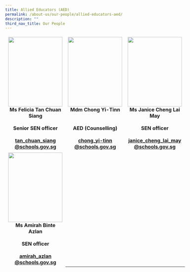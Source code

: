 ```yaml
---
title: Allied Educators (AED)
permalink: /about-us/our-people/allied-educators-aed/
description: ""
third_nav_title: Our People
---
```

<table style="border-collapse:collapse;border-spacing:0;table-layout: fixed; width: 581px" class="tg">
	<thead>
		<tr>
<th style="border-color:#ffffff;border-style:solid;border-width:1px;text-align:center;">
				<img src="" width="175" height="225">
				<br>Ms Felicia Tan Chuan Siang<br><br>Senior SEN officer<br><br>
				<a href="mailto:tan_chuan_siang@schools.gov.sg">tan_chuan_siang<br>@schools.gov.sg</a></a><br>
</th>
			
<th style="border-color:#ffffff;border-style:solid;border-width:1px;text-align:center;">
				<img src="" width="175" height="225">
				<br>Mdm Chong Yi-Tinn<br><br><br>AED (Counselling)<br><br>
				<a href="mailto:chong_yi-tinn@schools.gov.sg">chong_yi-tinn<br>@schools.gov.sg</a></a><br>
</th>
			
<th style="border-color:#ffffff;border-style:solid;border-width:1px;text-align:center;">
				<img src="" width="175" height="225">
				<br>Ms Janice Cheng Lai May<br><br>SEN officer<br><br>
				<a href="mailto:janice_cheng_lai_may@schools.gov.sg">janice_cheng_lai_may<br>@schools.gov.sg</a></a><br>
</th></tr>
	</thead>

<th style="border-color:#ffffff;border-style:solid;border-width:1px;text-align:center;">
				<img src="" width="175" height="225">
				<br>Ms Amirah Binte Azlan<br><br>SEN officer<br><br>
				<a href="mailto:Amirah_Azlan@schools.gov.sg">amirah_azlan<br>@schools.gov.sg</a></a><br>
</th>

            
